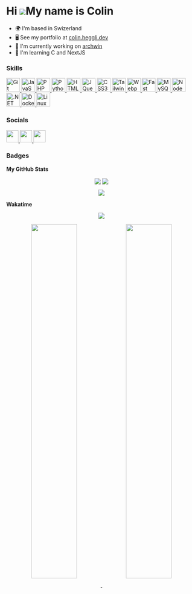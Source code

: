 Hi ![](https://user-images.githubusercontent.com/18350557/176309783-0785949b-9127-417c-8b55-ab5a4333674e.gif)My name is Colin
====================================================================================================================================

* 🌍  I'm based in Swizerland
* 🖥️  See my portfolio at [colin.heggli.dev](http://colin.heggli.dev)
* 🚀  I'm currently working on [archwin](http://github.com/M4rshe1/windrose)
* 🧠  I'm learning C and NextJS

### Skills

<p align="left">
<a href="https://git-scm.com/" target="_blank" rel="noreferrer">
  <img src="https://raw.githubusercontent.com/danielcranney/readme-generator/main/public/icons/skills/git-colored.svg" width="36" height="36" alt="Git" />
</a>
  <a href="https://developer.mozilla.org/en-US/docs/Web/JavaScript" target="_blank" rel="noreferrer">
  <img src="https://raw.githubusercontent.com/danielcranney/readme-generator/main/public/icons/skills/javascript-colored.svg" width="36" height="36" alt="JavaScript" />
  </a>
  <a href="https://www.php.net/" target="_blank" rel="noreferrer">
  <img src="https://raw.githubusercontent.com/danielcranney/readme-generator/main/public/icons/skills/php-colored.svg" width="36" height="36" alt="PHP" />
  </a>
  <a href="https://www.python.org/" target="_blank" rel="noreferrer">
  <img src="https://raw.githubusercontent.com/danielcranney/readme-generator/main/public/icons/skills/python-colored.svg" width="36" height="36" alt="Python" />
  </a>
  <a href="https://developer.mozilla.org/en-US/docs/Glossary/HTML5" target="_blank" rel="noreferrer">
  <img src="https://raw.githubusercontent.com/danielcranney/readme-generator/main/public/icons/skills/html5-colored.svg" width="36" height="36" alt="HTML5" />
  </a>
  <a href="https://jquery.com/" target="_blank" rel="noreferrer">
  <img src="https://raw.githubusercontent.com/danielcranney/readme-generator/main/public/icons/skills/jquery-colored.svg" width="36" height="36" alt="JQuery" />
  </a>
  <a href="https://www.w3.org/TR/CSS/#css" target="_blank" rel="noreferrer">
  <img src="https://raw.githubusercontent.com/danielcranney/readme-generator/main/public/icons/skills/css3-colored.svg" width="36" height="36" alt="CSS3" />
  </a>
  <a href="https://tailwindcss.com/" target="_blank" rel="noreferrer">
    <img src="https://raw.githubusercontent.com/danielcranney/readme-generator/main/public/icons/skills/tailwindcss-colored.svg" width="36" height="36" alt="TailwindCSS" />
  </a>
  <a href="https://webpack.js.org/" target="_blank" rel="noreferrer">
      <img src="https://raw.githubusercontent.com/danielcranney/readme-generator/main/public/icons/skills/webpack-colored.svg" width="36" height="36" alt="Webpack" />
    </a>
  <a href="https://fastapi.tiangolo.com/" target="_blank" rel="noreferrer">
      <img src="https://raw.githubusercontent.com/danielcranney/readme-generator/main/public/icons/skills/fastapi-colored.svg" width="36" height="36" alt="Fast API" />
      </a>
  <a href="https://www.mysql.com/" target="_blank" rel="noreferrer">
        <img src="https://raw.githubusercontent.com/danielcranney/readme-generator/main/public/icons/skills/mysql-colored.svg" width="36" height="36" alt="MySQL" />
      </a>
  <a href="https://nodejs.org/en/" target="_blank" rel="noreferrer">
            <img src="https://raw.githubusercontent.com/danielcranney/readme-generator/main/public/icons/skills/nodejs-colored.svg" width="36" height="36" alt="NodeJS" />
          </a>
  <a href="https://dotnet.microsoft.com/en-us/" target="_blank" rel="noreferrer">
            <img src="https://raw.githubusercontent.com/danielcranney/readme-generator/main/public/icons/skills/dot-net-colored.svg" width="36" height="36" alt=".NET" />
            </a>
  <a href="https://www.docker.com/" target="_blank" rel="noreferrer">
            <img src="https://raw.githubusercontent.com/danielcranney/readme-generator/main/public/icons/skills/docker-colored.svg" width="36" height="36" alt="Docker" />
            </a>
  <a href="https://www.linux.org" target="_blank" rel="noreferrer">
                                                                                                                                                                                                                                                                                                                                                                                                                                                                                                                                                                                                                                                                                                                                                                                                                                                                                                          <img src="https://raw.githubusercontent.com/danielcranney/readme-generator/main/public/icons/skills/linux-colored.svg" width="36" height="36" alt="Linux" /></a>
</p>

### Socials

<p align="left"> <a href="https://www.github.com/m4rshe1" target="_blank" rel="noreferrer"> <picture> <source media="(prefers-color-scheme: dark)" srcset="https://raw.githubusercontent.com/danielcranney/readme-generator/main/public/icons/socials/github-dark.svg" /> <source media="(prefers-color-scheme: light)" srcset="https://raw.githubusercontent.com/danielcranney/readme-generator/main/public/icons/socials/github.svg" /> <img src="https://raw.githubusercontent.com/danielcranney/readme-generator/main/public/icons/socials/github.svg" width="32" height="32" /> </picture> </a> <a href="https://www.linkedin.com/in/colin-heggli/" target="_blank" rel="noreferrer"> <picture> <source media="(prefers-color-scheme: dark)" srcset="https://raw.githubusercontent.com/danielcranney/readme-generator/main/public/icons/socials/linkedin-dark.svg" /> <source media="(prefers-color-scheme: light)" srcset="https://raw.githubusercontent.com/danielcranney/readme-generator/main/public/icons/socials/linkedin.svg" /> <img src="https://raw.githubusercontent.com/danielcranney/readme-generator/main/public/icons/socials/linkedin.svg" width="32" height="32" /> </picture> </a> <a href="https://www.youtube.com/@ColinHeggli" target="_blank" rel="noreferrer"> <picture> <source media="(prefers-color-scheme: dark)" srcset="undefined" /> <source media="(prefers-color-scheme: light)" srcset="https://raw.githubusercontent.com/danielcranney/readme-generator/main/public/icons/socials/youtube.svg" /> <img src="https://raw.githubusercontent.com/danielcranney/readme-generator/main/public/icons/socials/youtube.svg" width="32" height="32" /> </picture> </a></p>

### Badges

<b>My GitHub Stats</b>

<p align="center">
  <img align="center" src="https://github-readme-stats.vercel.app/api?username=M4rshe1&show_icons=true&theme=tokyonight" />
  <img align="center" src="https://github-readme-stats.vercel.app/api/top-langs/?username=M4rshe1&layout=donut&theme=tokyonight" />
</p>
<p align="center">
  <img align="center" src="https://github-readme-stats.vercel.app/api/wakatime?username=M4rshe1\&layout=compact\&theme=tokyonight" />
</p>

<b>Wakatime</b>

<p align="center">
<a href="https://wakatime.com/@M4rshe1">
  <img align="center" src="https://wakatime.com/share/@M4rshe1/71c59b61-45c1-482e-a586-ff72e9ad5567.svg" /> 
</a>
</p>
<p align="center">
<a href="https://wakatime.com/@M4rshe1">
  <img align="center" width="49%" src="https://wakatime.com/share/@M4rshe1/baf6ac3b-6784-4dd4-88d9-837ade005b42.svg" />
</a>
<a href="https://wakatime.com/@M4rshe1">
  <img align="center" width="49%" src="https://wakatime.com/share/@M4rshe1/81ba9713-5916-48e2-935c-c99cefd4ecba.svg" />
</a>
</p>
